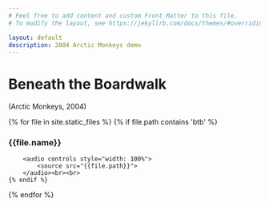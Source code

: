 ```yaml
---
# Feel free to add content and custom Front Matter to this file.
# To modify the layout, see https://jekyllrb.com/docs/themes/#overriding-theme-defaults

layout: default
description: 2004 Arctic Monkeys demo
---
```


# Beneath the Boardwalk

(Arctic Monkeys, 2004)

<div>
{% for file in site.static_files %}
    {% if file.path contains 'btb' %}
        <h3>{{file.name}}</h3>

        <audio controls style="width: 100%">
            <source src="{{file.path}}">
        </audio><br><br>
    {% endif %}
{% endfor %}
</div>
